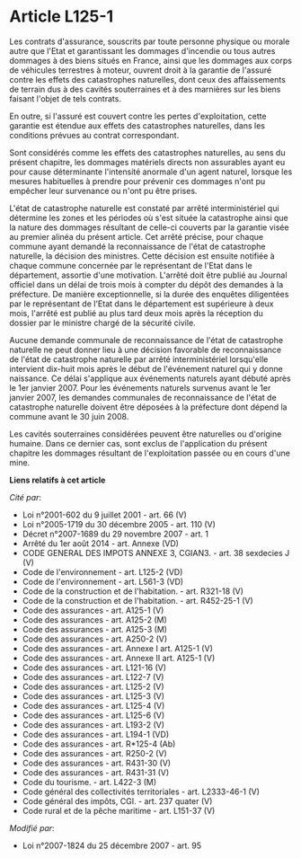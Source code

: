 # Article L125-1

Les contrats d'assurance, souscrits par toute personne physique ou morale autre que l'Etat et garantissant les dommages
d'incendie ou tous autres dommages à des biens situés en France, ainsi que les dommages aux corps de véhicules terrestres à
moteur, ouvrent droit à la garantie de l'assuré contre les effets des catastrophes naturelles, dont ceux des affaissements de
terrain dus à des cavités souterraines et à des marnières sur les biens faisant l'objet de tels contrats.

En outre, si l'assuré est couvert contre les pertes d'exploitation, cette garantie est étendue aux effets des catastrophes
naturelles, dans les conditions prévues au contrat correspondant.

Sont considérés comme les effets des catastrophes naturelles, au sens du présent chapitre, les dommages matériels directs non
assurables ayant eu pour cause déterminante l'intensité anormale d'un agent naturel, lorsque les mesures habituelles à
prendre pour prévenir ces dommages n'ont pu empêcher leur survenance ou n'ont pu être prises.

L'état de catastrophe naturelle est constaté par arrêté interministériel qui détermine les zones et les périodes où s'est
située la catastrophe ainsi que la nature des dommages résultant de celle-ci couverts par la garantie visée au premier alinéa
du présent article. Cet arrêté précise, pour chaque commune ayant demandé la reconnaissance de l'état de catastrophe
naturelle, la décision des ministres. Cette décision est ensuite notifiée à chaque commune concernée par le représentant de
l'Etat dans le département, assortie d'une motivation. L'arrêté doit être publié au Journal officiel dans un délai de trois
mois à compter du dépôt des demandes à la préfecture. De manière exceptionnelle, si la durée des enquêtes diligentées par le
représentant de l'Etat dans le département est supérieure à deux mois, l'arrêté est publié au plus tard deux mois après la
réception du dossier par le ministre chargé de la sécurité civile.

Aucune demande communale de reconnaissance de l'état de catastrophe naturelle ne peut donner lieu à une décision favorable de
reconnaissance de l'état de catastrophe naturelle par arrêté interministériel lorsqu'elle intervient dix-huit mois après le
début de l'événement naturel qui y donne naissance. Ce délai s'applique aux événements naturels ayant débuté après le 1er
janvier 2007. Pour les événements naturels survenus avant le 1er janvier 2007, les demandes communales de reconnaissance de
l'état de catastrophe naturelle doivent être déposées à la préfecture dont dépend la commune avant le 30 juin 2008.  

Les cavités souterraines considérées peuvent être naturelles ou d'origine humaine. Dans ce dernier cas, sont exclus de
l'application du présent chapitre les dommages résultant de l'exploitation passée ou en cours d'une mine.

**Liens relatifs à cet article**

_Cité par_:

  - Loi n°2001-602 du 9 juillet 2001 - art. 66 (V)
  - Loi n°2005-1719 du 30 décembre 2005 - art. 110 (V)
  - Décret n°2007-1689 du 29 novembre 2007 - art. 1
  - Arrêté du 1er août 2014 - art. Annexe (VD)
  - CODE GENERAL DES IMPOTS ANNEXE 3, CGIAN3. - art. 38 sexdecies J (V)
  - Code de l'environnement - art. L125-2 (VD)
  - Code de l'environnement - art. L561-3 (VD)
  - Code de la construction et de l'habitation. - art. R321-18 (V)
  - Code de la construction et de l'habitation. - art. R452-25-1 (V)
  - Code des assurances - art. A125-1 (V)
  - Code des assurances - art. A125-2 (M)
  - Code des assurances - art. A125-3 (M)
  - Code des assurances - art. A250-2 (V)
  - Code des assurances - art. Annexe I art. A125-1 (V)
  - Code des assurances - art. Annexe II art. A125-1 (V)
  - Code des assurances - art. L121-16 (V)
  - Code des assurances - art. L122-7 (V)
  - Code des assurances - art. L125-2 (V)
  - Code des assurances - art. L125-3 (V)
  - Code des assurances - art. L125-4 (V)
  - Code des assurances - art. L125-6 (V)
  - Code des assurances - art. L193-2 (V)
  - Code des assurances - art. L194-1 (VD)
  - Code des assurances - art. R*125-4 (Ab)
  - Code des assurances - art. R250-2 (V)
  - Code des assurances - art. R431-30 (V)
  - Code des assurances - art. R431-31 (V)
  - Code du tourisme. - art. L422-3 (M)
  - Code général des collectivités territoriales - art. L2333-46-1 (V)
  - Code général des impôts, CGI. - art. 237 quater (V)
  - Code rural et de la pêche maritime - art. L151-37 (V)

_Modifié par_:

  - Loi n°2007-1824 du 25 décembre 2007 - art. 95
